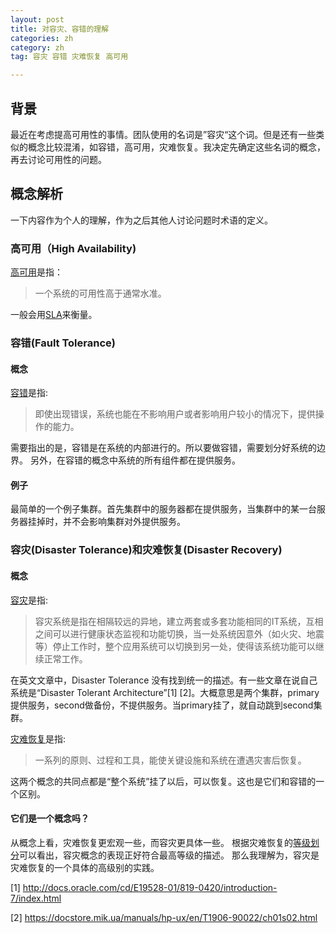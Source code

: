 ```yaml
---
layout: post
title: 对容灾、容错的理解
categories: zh
category: zh
tag: 容灾 容错 灾难恢复 高可用

---
```


## 背景
最近在考虑提高可用性的事情。团队使用的名词是”容灾“这个词。但是还有一些类似的概念比较混淆，如容错，高可用，灾难恢复。我决定先确定这些名词的概念，再去讨论可用性的问题。

## 概念解析
一下内容作为个人的理解，作为之后其他人讨论问题时术语的定义。
### 高可用（High Availability)
[高可用](https://en.wikipedia.org/wiki/High_availability)是指：
>一个系统的可用性高于通常水准。

一般会用[SLA](https://en.wikipedia.org/wiki/Service-level_agreement)来衡量。

### 容错(Fault Tolerance)
#### 概念
[容错](https://en.wikipedia.org/wiki/Fault_tolerance)是指:
>即使出现错误，系统也能在不影响用户或者影响用户较小的情况下，提供操作的能力。

需要指出的是，容错是在系统的内部进行的。所以要做容错，需要划分好系统的边界。
另外，在容错的概念中系统的所有组件都在提供服务。
#### 例子
最简单的一个例子集群。首先集群中的服务器都在提供服务，当集群中的某一台服务器挂掉时，并不会影响集群对外提供服务。

### 容灾(Disaster Tolerance)和灾难恢复(Disaster Recovery)
#### 概念
[容灾](https://baike.baidu.com/item/%E5%AE%B9%E7%81%BE)是指:
> 容灾系统是指在相隔较远的异地，建立两套或多套功能相同的IT系统，互相之间可以进行健康状态监视和功能切换，当一处系统因意外（如火灾、地震等）停止工作时，整个应用系统可以切换到另一处，使得该系统功能可以继续正常工作。

在英文文章中，Disaster Tolerance 没有找到统一的描述。有一些文章在说自己系统是“Disaster Tolerant Architecture”[1] [2]。大概意思是两个集群，primary提供服务，second做备份，不提供服务。当primary挂了，就自动跳到second集群。

[灾难恢复](https://en.wikipedia.org/wiki/Disaster_recovery)是指:
>一系列的原则、过程和工具，能使关键设施和系统在遭遇灾害后恢复。

这两个概念的共同点都是“整个系统”挂了以后，可以恢复。这也是它们和容错的一个区别。

#### 它们是一个概念吗？
从概念上看，灾难恢复更宏观一些，而容灾更具体一些。
根据灾难恢复的[等级划分](https://en.wikipedia.org/wiki/Seven_tiers_of_disaster_recovery)可以看出，容灾概念的表现正好符合最高等级的描述。
那么我理解为，容灾是灾难恢复的一个具体的高级别的实践。

[1] http://docs.oracle.com/cd/E19528-01/819-0420/introduction-7/index.html

[2] https://docstore.mik.ua/manuals/hp-ux/en/T1906-90022/ch01s02.html

